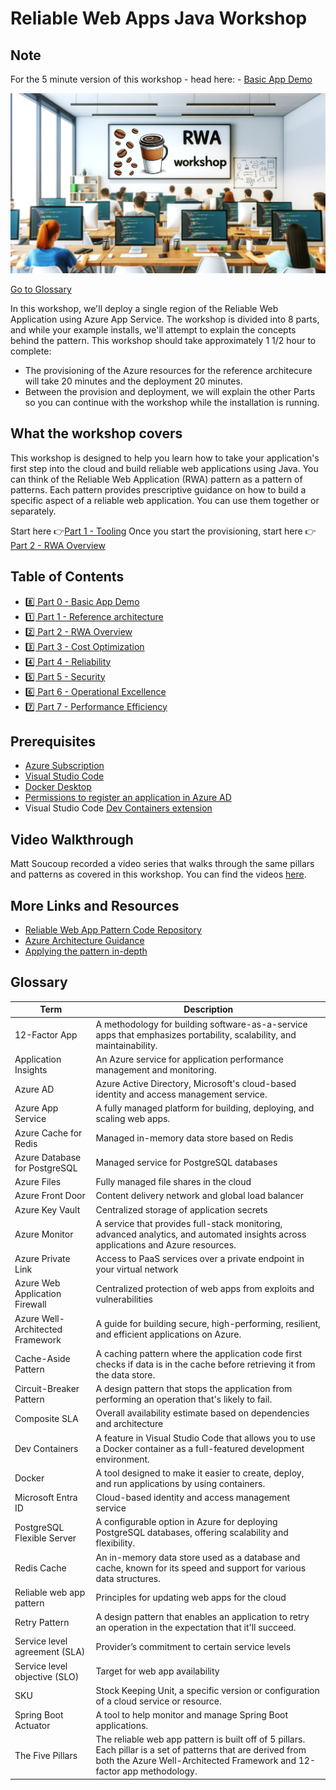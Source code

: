 # Reliable Web Apps Java Workshop

## Note 
For the 5 minute version of this workshop - head here: - [Basic App Demo](Part0-Basic-App/README.md)

![RWA JAva](rwa_java.png)

[Go to Glossary](#glossary)

In this workshop, we'll deploy a single region of the Reliable Web Application using Azure App Service. The workshop is divided into 8 parts, and while your example installs, we'll attempt to explain the concepts behind the pattern.  This workshop should take approximately 1 1/2 hour to complete: 
 - The provisioning of the Azure resources for the reference architecure will take 20 minutes and the deployment 20 minutes. 
 - Between the provision and deployment, we will explain the other Parts so you can continue with the workshop while the installation is running.

## What the workshop covers

This workshop is designed to help you learn how to take your application's first step into the cloud and build reliable web applications using Java. You can think of the Reliable Web Application (RWA) pattern as a pattern of patterns. Each pattern provides prescriptive guidance on how to build a specific aspect of a reliable web application. You can use them together or separately.

Start here 👉[Part 1 - Tooling](Part1-Tooling/README.md)
Once you start the provisioning, start here 👉[Part 2 - RWA Overview](Part2-RWA-Overview/README.md)

## Table of Contents

- [8️⃣ Part 0 - Basic App Demo](Part0-Basic-App/README.md)
- [1️⃣ Part 1 - Reference architecture](Part1-Tooling/README.md)
- [2️⃣ Part 2 - RWA Overview](Part2-RWA-Overview/README.md)
- [3️⃣ Part 3 - Cost Optimization](Part3-Cost-Optimization/README.md)
- [4️⃣ Part 4 - Reliability](Part4-Reliability/README.md)
- [5️⃣ Part 5 - Security](Part5-Security/README.md)
- [6️⃣ Part 6 - Operational Excellence](Part6-Operational-Excellence/README.md)
- [7️⃣ Part 7 - Performance Efficiency](Part7-Performance-Efficiency/README.md)

## Prerequisites

- [Azure Subscription](https://azure.microsoft.com/pricing/member-offers/msdn-benefits-details/)
- [Visual Studio Code](https://code.visualstudio.com/)
- [Docker Desktop](https://www.docker.com/get-started/)
- [Permissions to register an application in Azure AD](https://learn.microsoft.com/azure/active-directory/develop/quickstart-register-app)
- Visual Studio Code [Dev Containers extension](https://marketplace.visualstudio.com/items?itemName=ms-vscode-remote.remote-containers)

## Video Walkthrough

Matt Soucoup recorded a video series that walks through the same pillars and patterns as covered in this workshop. You can find the videos [here](https://www.youtube.com/watch?v=5du8gfo9M7g&list=PLI7iePan8aH5wNEbsGS13W46wA2pZQ7Ea).

## More Links and Resources

* [Reliable Web App Pattern Code Repository](https://aka.ms/eap/rwa/java)
* [Azure Architecture Guidance](https://learn.microsoft.com/azure/architecture/web-apps/guides/reliable-web-app/java/plan-implementation)
* [Applying the pattern in-depth](https://learn.microsoft.com/azure/architecture/web-apps/guides/reliable-web-app/java/apply-pattern)

## Glossary

| Term                           | Description                                                                                           |
|--------------------------------|-------------------------------------------------------------------------------------------------------|
| 12-Factor App                   | A methodology for building software-as-a-service apps that emphasizes portability, scalability, and maintainability. |
| Application Insights           | An Azure service for application performance management and monitoring. |
| Azure AD | Azure Active Directory, Microsoft's cloud-based identity and access management service. |
| Azure App Service | A fully managed platform for building, deploying, and scaling web apps. |
| Azure Cache for Redis          | Managed in-memory data store based on Redis                                                           |
| Azure Database for PostgreSQL  | Managed service for PostgreSQL databases                                                              |
| Azure Files                    | Fully managed file shares in the cloud                                                                |
| Azure Front Door               | Content delivery network and global load balancer                                                     |
| Azure Key Vault                | Centralized storage of application secrets                                                           |
| Azure Monitor | A service that provides full-stack monitoring, advanced analytics, and automated insights across applications and Azure resources. |
| Azure Private Link             | Access to PaaS services over a private endpoint in your virtual network                               |
| Azure Web Application Firewall | Centralized protection of web apps from exploits and vulnerabilities                                 |
| Azure Well-Architected Framework | A guide for building secure, high-performing, resilient, and efficient applications on Azure. |
| Cache-Aside Pattern | A caching pattern where the application code first checks if data is in the cache before retrieving it from the data store. |
| Circuit-Breaker Pattern | A design pattern that stops the application from performing an operation that's likely to fail. |
| Composite SLA                   | Overall availability estimate based on dependencies and architecture                                |
| Dev Containers | A feature in Visual Studio Code that allows you to use a Docker container as a full-featured development environment. |
| Docker | A tool designed to make it easier to create, deploy, and run applications by using containers. |
| Microsoft Entra ID             | Cloud-based identity and access management service                                                    |
| PostgreSQL Flexible Server | A configurable option in Azure for deploying PostgreSQL databases, offering scalability and flexibility. |
| Redis Cache | An in-memory data store used as a database and cache, known for its speed and support for various data structures. |
| Reliable web app pattern       | Principles for updating web apps for the cloud                                                       |
| Retry Pattern | A design pattern that enables an application to retry an operation in the expectation that it'll succeed. |
| Service level agreement (SLA)  | Provider’s commitment to certain service levels                                                       |
| Service level objective (SLO)  | Target for web app availability                                                                       |
| SKU | Stock Keeping Unit, a specific version or configuration of a cloud service or resource. |
| Spring Boot Actuator | A tool to help monitor and manage Spring Boot applications. |
| The Five Pillars | The reliable web app pattern is built off of 5 pillars. Each pillar is a set of patterns that are derived from both the Azure Well-Architected Framework and 12-factor app methodology. |
